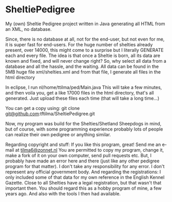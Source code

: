 SheltiePedigree
===============

My (own) Sheltie Pedigree project written in Java generating all HTML from an XML, no database.

Since, there is no database at all, not for the end-user, but not even for me, it is super fast for end-users. 
For the huge number of shelties already present, over 14000, this might come to a surprise but I literally GENERATE 
each and every file. The idea is that once a Sheltie is born, all its data are known and fixed, and will never change 
right? So, why select all data from a database and all the hassle, and the waiting. 
All data can be found in the 5MB huge file xml/shelties.xml and from that file, I generate all files in the html directory

In eclipse, I run nl/home/ttilma/ped/Main.java
This will take a few minutes, and then voila you, get a like 17000 files in the html directory, that's all generated. 
Just upload these files each time (that will take a long time...)

You can get a copy using:
git clone git@github.com:tftilma/SheltiePedigree.git

Now, my program was build for the Shelties/Shetland Sheepdogs in mind, but of course, with some programming experience
probably lots of people can realize their own pedigree or anything similar. 



Regarding copyright and stuff:
If you like this program, great! Send me an e-mail at tilma6@zonnet.nl
You are permitted to copy my program, change it, make a fork of it on your own computer, send pull requests etc. 
But, I probably have made an error here and there (just like any other pedigree program for that matter). 
I don't take any responsibility for any error. I don't represent any official government body. 
And regarding the registrations: I only included some of that data for my own reference in the English Kennel Gazette. 
Close to all Shelties have a legal registration, but that wasn't that important then.
You should regard this as a hobby program of mine, a few years ago. And also with the tools I then had available. 


